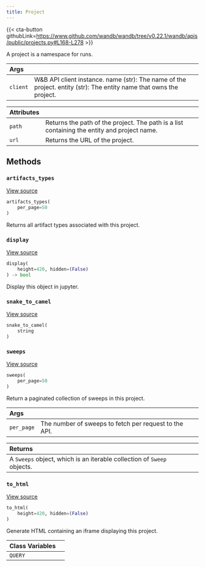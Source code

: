 ```yaml
---
title: Project
---
```


{{< cta-button githubLink=https://www.github.com/wandb/wandb/tree/v0.22.1/wandb/apis/public/projects.py#L168-L278 >}}

A project is a namespace for runs.

| Args |  |
| :--- | :--- |
|  `client` |  W&B API client instance. name (str): The name of the project. entity (str): The entity name that owns the project. |

| Attributes |  |
| :--- | :--- |
|  `path` |  Returns the path of the project. The path is a list containing the entity and project name. |
|  `url` |  Returns the URL of the project. |

## Methods

### `artifacts_types`

[View source](https://www.github.com/wandb/wandb/tree/v0.22.1/wandb/apis/public/projects.py#L247-L250)

```python
artifacts_types(
    per_page=50
)
```

Returns all artifact types associated with this project.

### `display`

[View source](https://www.github.com/wandb/wandb/tree/v0.22.1/wandb/apis/attrs.py#L18-L38)

```python
display(
    height=420, hidden=(False)
) -> bool
```

Display this object in jupyter.

### `snake_to_camel`

[View source](https://www.github.com/wandb/wandb/tree/v0.22.1/wandb/apis/attrs.py#L14-L16)

```python
snake_to_camel(
    string
)
```

### `sweeps`

[View source](https://www.github.com/wandb/wandb/tree/v0.22.1/wandb/apis/public/projects.py#L252-L262)

```python
sweeps(
    per_page=50
)
```

Return a paginated collection of sweeps in this project.

| Args |  |
| :--- | :--- |
|  `per_page` |  The number of sweeps to fetch per request to the API. |

| Returns |  |
| :--- | :--- |
|  A `Sweeps` object, which is an iterable collection of `Sweep` objects. |

### `to_html`

[View source](https://www.github.com/wandb/wandb/tree/v0.22.1/wandb/apis/public/projects.py#L228-L239)

```python
to_html(
    height=420, hidden=(False)
)
```

Generate HTML containing an iframe displaying this project.

<!-- lazydoc-ignore: internal -->


| Class Variables |  |
| :--- | :--- |
|  `QUERY`<a id="QUERY"></a> |   |
